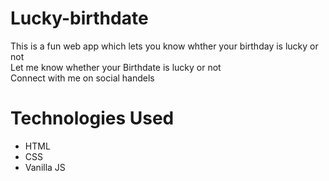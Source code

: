 #   Lucky-birthdate
This is a fun web app which lets you know whther your birthday is lucky or not
<br>
Let me know whether your Birthdate is lucky or not 
<br>
Connect with me on social handels

# Technologies Used
* HTML
* CSS
* Vanilla JS
